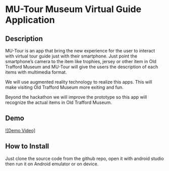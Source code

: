 # MU-Tour Museum Virtual Guide Application
## Description
MU-Tour is an app that bring the new experience for the user to interact with virtual tour guide just with their smartphone. Just point the smartphone’s camera to the item like trophies, jersey or other item in Old Trafford Museum and MU-Tour will give the users the description of each items with multimedia format.

We will use augmented reality technology to realize this apps. This will make visiting Old Trafford Museum more exiting and fun.

Beyond the hackathon we will improve the prototype so this app will recognize the actual items in Old Trafford Museum.

## Demo
[![Demo Video]](https://www.youtube.com/watch?v=ZCMvxeu5Ork&feature=youtu.be)

## How to Install
Just clone the source code from the github repo, open it with android studio then run it on Android emulator or on device.
